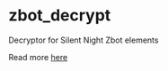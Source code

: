 # zbot_decrypt
Decryptor for Silent Night Zbot elements

Read more [here](https://blog.malwarebytes.com/threat-analysis/2020/05/the-silent-night-zloader-zbot/)
